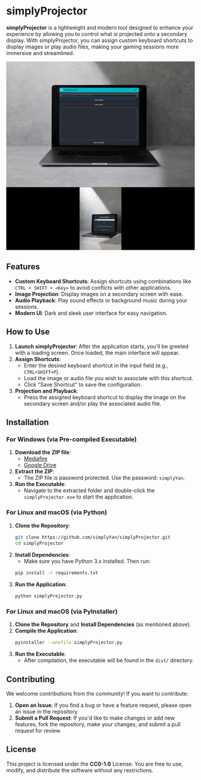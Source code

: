 # simplyProjector

**simplyProjector** is a lightweight and modern tool designed to enhance your experience by allowing you to control what is projected onto a secondary display. With simplyProjector, you can assign custom keyboard shortcuts to display images or play audio files, making your gaming sessions more immersive and streamlined.

<img src='https://raw.githubusercontent.com/simplyYan/simplyProjector/main/simplyProjector.png'></img>

## Features

- **Custom Keyboard Shortcuts**: Assign shortcuts using combinations like `CTRL + SHIFT + <Key>` to avoid conflicts with other applications.
- **Image Projection**: Display images on a secondary screen with ease.
- **Audio Playback**: Play sound effects or background music during your sessions.
- **Modern UI**: Dark and sleek user interface for easy navigation.

## How to Use

1. **Launch simplyProjector**: After the application starts, you’ll be greeted with a loading screen. Once loaded, the main interface will appear.
2. **Assign Shortcuts**:
   - Enter the desired keyboard shortcut in the input field (e.g., `CTRL+SHIFT+P`).
   - Load the image or audio file you wish to associate with this shortcut.
   - Click "Save Shortcut" to save the configuration.
3. **Projection and Playback**:
   - Press the assigned keyboard shortcut to display the image on the secondary screen and/or play the associated audio file.

## Installation

### For Windows (via Pre-compiled Executable)

1. **Download the ZIP file**:
   - [Mediafire](https://www.mediafire.com/file/8ie7016hec76zzd/simplyProjector.zip/file)
   - [Google Drive](https://drive.google.com/file/d/10gpyWSM1i9smW1zm0vjCYdk5cKxybtuz/view?usp=sharing)
2. **Extract the ZIP**:
   - The ZIP file is password protected. Use the password: `simplyYan`.
3. **Run the Executable**:
   - Navigate to the extracted folder and double-click the `simplyProjector.exe` to start the application.

### For Linux and macOS (via Python)

1. **Clone the Repository**:
   ```bash
   git clone https://github.com/simplyYan/simplyProjector.git
   cd simplyProjector
   ```
2. **Install Dependencies**:
   - Make sure you have Python 3.x installed. Then run:
   ```bash
   pip install -r requirements.txt
   ```
3. **Run the Application**:
   ```bash
   python simplyProjector.py
   ```

### For Linux and macOS (via PyInstaller)

1. **Clone the Repository** and **Install Dependencies** (as mentioned above).
2. **Compile the Application**:
   ```bash
   pyinstaller --onefile simplyProjector.py
   ```
3. **Run the Executable**:
   - After compilation, the executable will be found in the `dist/` directory.

## Contributing

We welcome contributions from the community! If you want to contribute:

1. **Open an Issue**: If you find a bug or have a feature request, please open an issue in the repository.
2. **Submit a Pull Request**: If you'd like to make changes or add new features, fork the repository, make your changes, and submit a pull request for review.

## License

This project is licensed under the **CC0-1.0** License. You are free to use, modify, and distribute the software without any restrictions.
